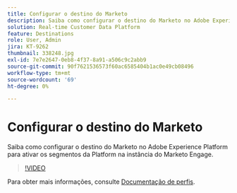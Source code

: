 ```yaml
---
title: Configurar o destino do Marketo
description: Saiba como configurar o destino do Marketo no Adobe Experience Platform para ativar os segmentos da Platform na instância do Marketo Engage.
solution: Real-time Customer Data Platform
feature: Destinations
role: User, Admin
jira: KT-9262
thumbnail: 338248.jpg
exl-id: 7e7e2647-0eb8-4f37-8a91-a506c9c2abb9
source-git-commit: 90f7621536573f60ac6585404b1ac0e49cb08496
workflow-type: tm+mt
source-wordcount: '69'
ht-degree: 0%

---
```


# Configurar o destino do Marketo

Saiba como configurar o destino do Marketo no Adobe Experience Platform para ativar os segmentos da Platform na instância do Marketo Engage.

>[!VIDEO](https://video.tv.adobe.com/v/338248?quality=12&learn=on)

Para obter mais informações, consulte [Documentação de perfis](https://experienceleague.adobe.com/docs/experience-platform/rtcdp/profile/profile-browse.html).
